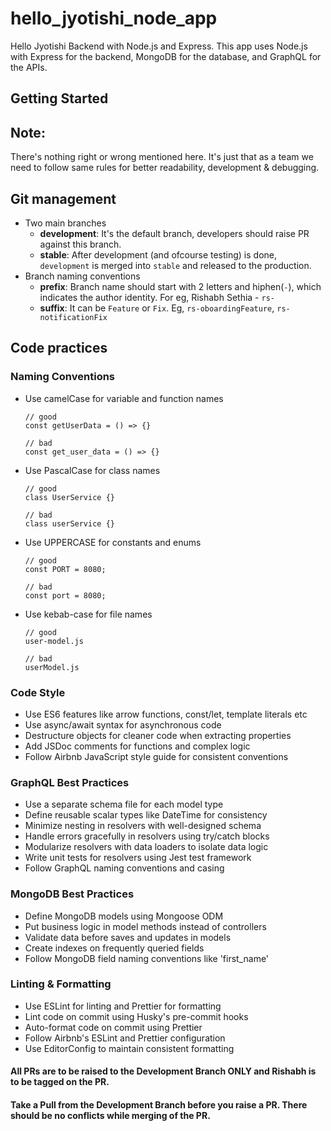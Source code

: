 # hello_jyotishi_node_app

Hello Jyotishi Backend with Node.js and Express. This app uses Node.js with Express for the backend, MongoDB for the database, and GraphQL for the APIs.

## Getting Started

## Note:

There's nothing right or wrong mentioned here. It's just that as a team we need to follow same rules for better readability, development & debugging.

## Git management

- Two main branches
  - **development**: It's the default branch, developers should raise PR against this branch.
  - **stable**: After development (and ofcourse testing) is done, `development` is merged into `stable` and released to the production.
- Branch naming conventions
  - **prefix**: Branch name should start with 2 letters and hiphen(`-`), which indicates the author identity. For eg, Rishabh Sethia - `rs-`
  - **suffix**: It can be `Feature` or `Fix`. Eg, `rs-oboardingFeature`, `rs-notificationFix`

## Code practices

### Naming Conventions

- Use camelCase for variable and function names

  ```
  // good
  const getUserData = () => {}

  // bad
  const get_user_data = () => {}
  ```

- Use PascalCase for class names

  ```
  // good
  class UserService {}

  // bad
  class userService {}
  ```

- Use UPPERCASE for constants and enums

  ```
  // good
  const PORT = 8080;

  // bad
  const port = 8080;
  ```

- Use kebab-case for file names

  ```
  // good
  user-model.js

  // bad
  userModel.js
  ```

### Code Style

- Use ES6 features like arrow functions, const/let, template literals etc
- Use async/await syntax for asynchronous code
- Destructure objects for cleaner code when extracting properties
- Add JSDoc comments for functions and complex logic
- Follow Airbnb JavaScript style guide for consistent conventions

### GraphQL Best Practices

- Use a separate schema file for each model type
- Define reusable scalar types like DateTime for consistency
- Minimize nesting in resolvers with well-designed schema
- Handle errors gracefully in resolvers using try/catch blocks
- Modularize resolvers with data loaders to isolate data logic
- Write unit tests for resolvers using Jest test framework
- Follow GraphQL naming conventions and casing

### MongoDB Best Practices

- Define MongoDB models using Mongoose ODM
- Put business logic in model methods instead of controllers
- Validate data before saves and updates in models
- Create indexes on frequently queried fields
- Follow MongoDB field naming conventions like 'first_name'

### Linting & Formatting

- Use ESLint for linting and Prettier for formatting
- Lint code on commit using Husky's pre-commit hooks
- Auto-format code on commit using Prettier
- Follow Airbnb's ESLint and Prettier configuration
- Use EditorConfig to maintain consistent formatting

#### All PRs are to be raised to the **Development Branch ONLY** and **Rishabh** is to be tagged on the PR.

#### Take a **Pull** from the **Development Branch** before you raise a PR. There should be no conflicts while merging of the PR.
